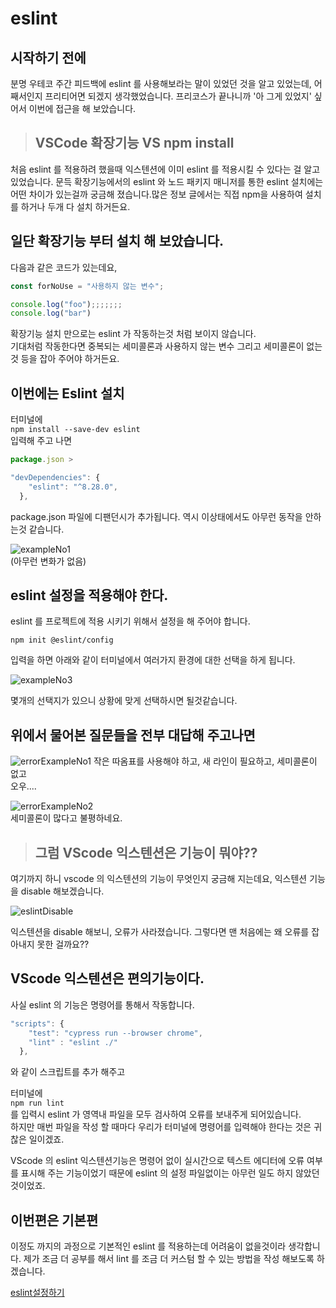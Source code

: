 # eslint

## 시작하기 전에

분명 우테코 주간 피드백에 eslint 를 사용해보라는 말이 있었던 것을 알고 있었는데, 어째서인지 프리티어면 되겠지 생각했었습니다. 프리코스가 끝나니까 '아 그게 있었지' 싶어서 이번에 접근을 해 보았습니다.

> ## VSCode 확장기능 VS npm install

처음 eslint 를 적용하려 했을때 익스텐션에 이미 eslint 를 적용시킬 수 있다는 걸 알고 있었습니다. 문득 확장기능에서의 eslint 와 노드 패키지 매니저를 통한 eslint 설치에는 어떤 차이가 있는걸까 궁금해 졌습니다.많은 정보 글에서는 직접 npm을 사용하여 설치를 하거나 두개 다 설치 하거든요.

## 일단 확장기능 부터 설치 해 보았습니다.

다음과 같은 코드가 있는데요,

```javascript
const forNoUse = "사용하지 않는 변수";

console.log("foo");;;;;;;
console.log("bar")
```

확장기능 설치 만으로는 eslint 가 작동하는것 처럼 보이지 않습니다.  
기대처럼 작동한다면 중복되는 세미콜론과 사용하지 않는 변수 그리고 세미콜론이 없는것 등을 잡아 주어야 하거든요.

## 이번에는 Eslint 설치

터미널에   
`npm install --save-dev eslint`  
입력해 주고 나면

```javascript
package.json >

"devDependencies": {
    "eslint": "^8.28.0",
  },
```

package.json 파일에 디팬던시가 추가됩니다. 역시 이상태에서도 아무런 동작을 안하는것 같습니다.

![exampleNo1](https://user-images.githubusercontent.com/105046423/204788385-f5e67734-5ac2-4ac6-ad12-ba027b2cefaa.png)  
(아무런 변화가 없음)

## eslint 설정을 적용해야 한다.

eslint 를 프로젝트에 적용 시키기 위해서 설정을 해 주어야 합니다.

`npm init @eslint/config`

입력을 하면 아래와 같이 터미널에서 여러가지 환경에 대한 선택을 하게 됩니다.

![exampleNo3](https://user-images.githubusercontent.com/105046423/204788389-78a0b187-64d6-49ad-a6ef-dc416681c61f.png)

몇개의 선택지가 있으니 상황에 맞게 선택하시면 될것같습니다.

## 위에서 물어본 질문들을 전부 대답해 주고나면

![errorExampleNo1](https://user-images.githubusercontent.com/105046423/204788439-89775b07-cdf4-4d3f-8612-602b4f29a6d7.png)
작은 따옴표를 사용해야 하고, 새 라인이 필요하고, 세미콜론이 없고  
오우....  

![errorExampleNo2](https://user-images.githubusercontent.com/105046423/204788444-7d565fc3-47ae-4e6d-bb84-e0517e14f47c.png)  
세미콜론이 많다고 불평하네요.

> ## 그럼 VScode 익스텐션은 기능이 뭐야??

여기까지 하니 vscode 의 익스텐션의 기능이 무엇인지 궁금해 지는데요,
익스텐션 기능을 disable 해보겠습니다.

![eslintDisable](https://user-images.githubusercontent.com/105046423/204788448-e8b4ce10-9e67-4e87-b583-af2606c732e0.png)

익스텐션을 disable 해보니, 오류가 사라졌습니다. 그렇다면 맨 처음에는 왜 오류를 잡아내지 못한 걸까요??

## VScode 익스텐션은 편의기능이다.

사실 eslint 의 기능은 명령어를 통해서 작동합니다.

```javascript
"scripts": {
    "test": "cypress run --browser chrome",
    "lint" : "eslint ./"
  },
```

와 같이 스크립트를 추가 해주고

터미널에   
`npm run lint`  
를 입력시 eslint 가 영역내 파일을 모두 검사하여 오류를 보내주게 되어있습니다.  
하지만 매번 파일을 작성 할 때마다 우리가 터미널에 명령어를 입력해야 한다는 것은 귀찮은 일이겠죠.

VScode 의 eslint 익스텐션기능은 명령어 없이 실시간으로 텍스트 에디터에 오류 여부를 표시해 주는 기능이었기 때문에 eslint 의 설정 파일없이는 아무런 일도 하지 않았던 것이었죠.


## 이번편은 기본편
이정도 까지의 과정으로 기본적인 eslint 를 적용하는데 어려움이 없을것이라 생각합니다. 제가 조금 더 공부를 해서 lint 를 조금 더 커스텀 할 수 있는 방법을 작성 해보도록 하겠습니다. 

[eslint설정하기](https://github.com/powercording/eslint/tree/main/src)